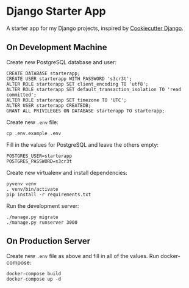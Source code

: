Django Starter App
==================

A starter app for my Django projects, inspired by [Cookiecutter Django](https://cookiecutter-django.readthedocs.io/en/latest/).

On Development Machine
----------------------

Create new PostgreSQL database and user:

    CREATE DATABASE starterapp;
    CREATE USER starterapp WITH PASSWORD 's3cr3t';
    ALTER ROLE starterapp SET client_encoding TO 'utf8';
    ALTER ROLE starterapp SET default_transaction_isolation TO 'read committed';
    ALTER ROLE starterapp SET timezone TO 'UTC';
    ALTER USER starterapp CREATEDB;
    GRANT ALL PRIVILEGES ON DATABASE starterapp TO starterapp;

Create new `.env` file:

    cp .env.example .env

Fill in the values for PostgreSQL and leave the others empty:

    POSTGRES_USER=starterapp
    POSTGRES_PASSWORD=s3cr3t

Create new virtualenv and install dependencies:

    pyvenv venv
    . venv/bin/activate
    pip install -r requirements.txt

Run the development server:

    ./manage.py migrate
    ./manage.py runserver 3000

On Production Server
--------------------

Create new `.env` file as above and fill in all of the values. Run docker-compose:

    docker-compose build
    docker-compose up -d
    